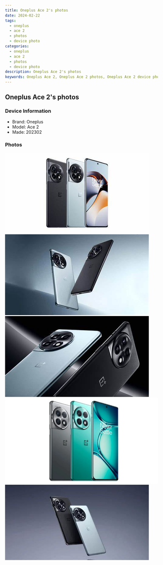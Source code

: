 ```yaml
---
title: Oneplus Ace 2's photos
date: 2024-02-22
tags: 
  - oneplus
  - ace 2
  - photos
  - device photo
categories: 
  - oneplus
  - ace 2
  - photos
  - device photo
description: Oneplus Ace 2's photos
keywords: Oneplus Ace 2, Oneplus Ace 2 photos, Oneplus Ace 2 device photo
---
```


## Oneplus Ace 2's photos

### Device Information

- Brand: Oneplus
- Model: Ace 2
- Made: 202302

### Photos

![/images/best-assets/devices/oneplus/oneplus-ace-2/1.jpg](/images/best-assets/devices/oneplus/oneplus-ace-2/1.jpg)
![/images/best-assets/devices/oneplus/oneplus-ace-2/2.jpg](/images/best-assets/devices/oneplus/oneplus-ace-2/2.jpg)
![/images/best-assets/devices/oneplus/oneplus-ace-2/3.jpg](/images/best-assets/devices/oneplus/oneplus-ace-2/3.jpg)
![/images/best-assets/devices/oneplus/oneplus-ace-2/4.jpg](/images/best-assets/devices/oneplus/oneplus-ace-2/4.jpg)
![/images/best-assets/devices/oneplus/oneplus-ace-2/5.jpg](/images/best-assets/devices/oneplus/oneplus-ace-2/5.jpg)
